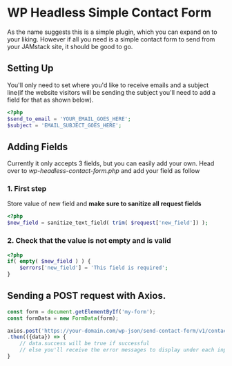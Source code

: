 # WP Headless Simple Contact Form
As the name suggests this is a simple plugin, which you can expand on to your liking. However if all you need is a simple contact form to send from your JAMstack site, it should be good to go.

## Setting Up
You'll only need to set where you'd like to receive emails and a subject line(if the website visitors will be sending the subject you'll need to add a field for that as shown below).

```php
<?php
$send_to_email = 'YOUR_EMAIL_GOES_HERE';
$subject = 'EMAIL_SUBJECT_GOES_HERE';
```

## Adding Fields
Currently it only accepts 3 fields, but you can easily add your own. Head over to *wp-headless-contact-form.php* and add your field as follow

### 1. First step
Store value of new field and **make sure to sanitize all request fields**
```php
<?php
$new_field = sanitize_text_field( trim( $request['new_field']) );
```


### 2. Check that the value is not empty and is valid
```php
<?php
if( empty( $new_field ) ) {
    $errors['new_field'] = 'This field is required';
}
```

## Sending a POST request with Axios.

```js
const form = document.getElementByIf('my-form');
const formData = new FormData(form);

axios.post('https://your-domain.com/wp-json/send-contact-form/v1/contact', formData)
.then(({data}) => {
    // data.success will be true if successful
    // else you'll receive the error messages to display under each input filed
}
```
